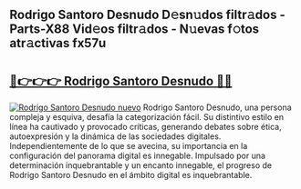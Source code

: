 ## Rodrigo Santoro Desnudo D𝚎sn𝚞dos filtr𝚊dos - Parts-X88 Vid𝚎os filtr𝚊dos - N𝚞evas f𝚘tos atr𝚊ctivas fx57u

# <h2><a href="http://mbbw5v.tromn.icu/?c=Rodrigo+Santoro+Desnudo">🔗👉👉👉 Rodrigo Santoro Desnudo 🔗🔗</a></h2>

[![Rodrigo Santoro Desnudo nuevo](https://i.imgur.com/pEAQMta.gif)](http://mbbw5v.tromn.icu/?c=Rodrigo+Santoro+Desnudo)
Rodrigo Santoro Desnudo, una persona compleja y esquiva, desafía la categorización fácil. Su distintivo estilo en línea ha cautivado y provocado críticas, generando debates sobre ética, autoexpresión y la dinámica de las sociedades digitales. Independientemente de lo que se avecina, su importancia en la configuración del panorama digital es innegable. Impulsado por una determinación inquebrantable y un encanto innegable, el progreso de Rodrigo Santoro Desnudo en el ámbito digital es inquebrantable.
